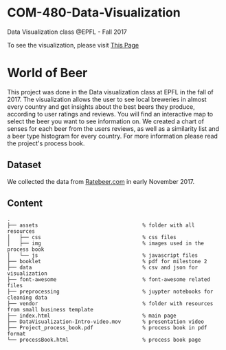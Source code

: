 # COM-480-Data-Visualization
Data Visualization class @EPFL - Fall 2017

To see the visualization, please visit [This Page](https://montalex.github.io/COM-480-Data-Visualization)

# World of Beer
This project was done in the Data visualization class at EPFL in the fall of 2017. The visualization allows the user to see local breweries in almost every country and get insights about the best beers they produce, according to user ratings and reviews. You will find an interactive map to select the beer you want to see information on. We created a chart of senses for each beer from the users reviews, as well as a similarity list and a beer type histogram for every country. For more information please read the project's process book.

## Dataset
We collected the data from [Ratebeer.com](https://ratebeer.com) in early November 2017.

## Content

```
.  
├── assets                                  % folder with all resources
│   ├── css                                 % css files
│   ├── img                                 % images used in the process book
│   └── js                                  % javascript files 
├── booklet                                 % pdf for milestone 2
├── data                                    % csv and json for visualization
├── font-awesome                            % font-awesome related files
├── preprocessing                           % juypter notebooks for cleaning data
├── vendor                                  % folder with resources from small business template
├── index.html                              % main page
├── DataVisualization-Intro-video.mov       % presentation video
├── Project_process_book.pdf                % process book in pdf format
└── processBook.html                        % process book page

```
